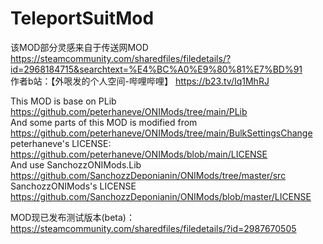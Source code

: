 # TeleportSuitMod

该MOD部分灵感来自于传送网MOD  
https://steamcommunity.com/sharedfiles/filedetails/?id=2968184715&searchtext=%E4%BC%A0%E9%80%81%E7%BD%91  
作者b站：【外哏发的个人空间-哔哩哔哩】 https://b23.tv/Iq1MhRJ  


This MOD is base on PLib https://github.com/peterhaneve/ONIMods/tree/main/PLib  
And some parts of this MOD is modified from https://github.com/peterhaneve/ONIMods/tree/main/BulkSettingsChange  
peterhaneve's LICENSE:  
https://github.com/peterhaneve/ONIMods/blob/main/LICENSE  
And use SanchozzONIMods.Lib https://github.com/SanchozzDeponianin/ONIMods/tree/master/src  
SanchozzONIMods's LICENSE  
https://github.com/SanchozzDeponianin/ONIMods/blob/master/LICENSE  

MOD现已发布测试版本(beta)：https://steamcommunity.com/sharedfiles/filedetails/?id=2987670505  
